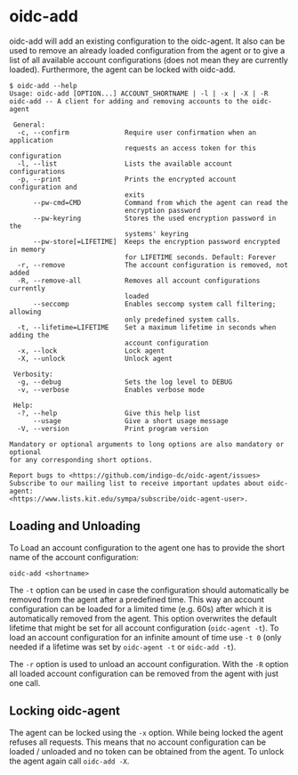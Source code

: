 # oidc-add
oidc-add will add an existing configuration to the oidc-agent. It also can be
used to remove an already loaded configuration from the agent or to give a list
of all available account configurations (does not mean they are currently loaded). 
Furthermore, the agent can be locked with oidc-add.
```
$ oidc-add --help
Usage: oidc-add [OPTION...] ACCOUNT_SHORTNAME | -l | -x | -X | -R
oidc-add -- A client for adding and removing accounts to the oidc-agent

 General:
  -c, --confirm              Require user confirmation when an application
                             requests an access token for this configuration
  -l, --list                 Lists the available account configurations
  -p, --print                Prints the encrypted account configuration and
                             exits
      --pw-cmd=CMD           Command from which the agent can read the
                             encryption password
      --pw-keyring           Stores the used encryption password in the
                             systems' keyring
      --pw-store[=LIFETIME]  Keeps the encryption password encrypted in memory
                             for LIFETIME seconds. Default: Forever
  -r, --remove               The account configuration is removed, not added
  -R, --remove-all           Removes all account configurations currently
                             loaded
      --seccomp              Enables seccomp system call filtering; allowing
                             only predefined system calls.
  -t, --lifetime=LIFETIME    Set a maximum lifetime in seconds when adding the
                             account configuration
  -x, --lock                 Lock agent
  -X, --unlock               Unlock agent

 Verbosity:
  -g, --debug                Sets the log level to DEBUG
  -v, --verbose              Enables verbose mode

 Help:
  -?, --help                 Give this help list
      --usage                Give a short usage message
  -V, --version              Print program version

Mandatory or optional arguments to long options are also mandatory or optional
for any corresponding short options.

Report bugs to <https://github.com/indigo-dc/oidc-agent/issues>
Subscribe to our mailing list to receive important updates about oidc-agent:
<https://www.lists.kit.edu/sympa/subscribe/oidc-agent-user>.
```

## Loading and Unloading
To Load an account configuration to the agent one has to provide the short name of the account configuration:
```
oidc-add <shortname>
```

The ```-t``` option can be used in case the configuration should automatically be
removed from the agent after a predefined time. This way an account configuration
can be loaded for a limited time (e.g. 60s) after which it is automatically
removed from the agent. This option overwrites the default lifetime that might
be set for all account configuration (```oidc-agent -t```). To load an account
configuration for an infinite amount of time use ```-t 0``` (only needed if a
lifetime was set by ```oidc-agent -t``` or ```oidc-add -t```).

The ```-r``` option is used to unload an account configuration. With the
```-R``` option all loaded account configuration can be removed from the agent
with just one call.

## Locking oidc-agent
The agent can be locked using the ```-x``` option. While being locked the agent
refuses all requests. This means that no account configuration can be loaded /
unloaded and no token can be obtained from the agent. To unlock the agent again
call ```oidc-add -X```.


